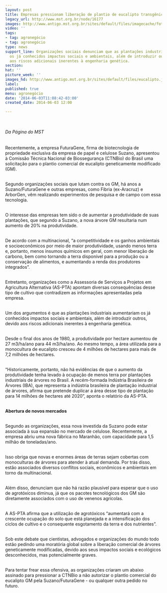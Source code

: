 ```yaml
---
layout: post
title: Empresas pressionam liberação de plantio de eucalipto transgênico
legacy_url: http://www.mst.org.br/node/16177
images: http://www.antigo.mst.org.br/sites/default/files/imagecache/foto_destaque/eucalipto.jpg
video: ''
tags:
- tag: agronegócio
- tag: agronegócio
type: news
support_line: Organizações sociais denunciam que as plantações industriais aumentariam
  os já conhecidos impactos sociais e ambientais, além de introduzir outros, devido
  aos riscos adicionais inerentes à engenharia genética.
section: 
hat: ''
picture_week: ''
images_hd: http://www.antigo.mst.org.br/sites/default/files/eucalipto.jpg
label: 
published: true
menu: agronegócio
date: '2014-06-03T11:08:42-03:00'
created_date: 2014-06-03 12:00

---
```

<p><br><br><em>Da Página do MST</em><br><br><br>Recentemente, a empresa FuturaGene, firma de biotecnologia de propriedade exclusiva da empresa de papel e celulose Suzano, apresentou à Comissão Técnica Nacional de Biossegurança (CTNBio) do Brasil uma solicitação para o plantio comercial de eucalipto geneticamente modificado (GM).</p><p><br>Segundo organizações sociais que lutam contra os GM, há anos a Suzano/FuturaGene e outras empresas, como Fibria (ex-Aracruz) e ArborGen, vêm realizando experimentos de pesquisa e de campo com essa tecnologia.&nbsp;</p><p><br>O interesse das empresas tem sido o de aumentar a produtividade de suas plantações, que segundo a Suzano, a nova árvore GM resultaria num aumento de 20% na produtividade.</p><p><br>De acordo com a multinacional, “a competitividade e os ganhos ambientais e socioeconômicos por meio de maior produtividade, usando menos terra e, portanto, menos insumos químicos em geral, com menor liberação de carbono, bem como tornando a terra disponível para a produção ou a conservação de alimentos, e aumentando a renda dos produtores integrados”.</p><p><br>Entretanto, organizações como a Assessoria de Serviços a Projetos em Agricultura Alternativa (AS-PTA) apontam diversas consequências desse tipo de cultivo que contradizem as informações apresentadas pela empresa.&nbsp;</p><p><br>Um dos argumentos é que as plantações industriais aumentariam os já conhecidos impactos sociais e ambientais, além de introduzir outros, devido aos riscos adicionais inerentes à engenharia genética.</p><p><br>Desde o final dos anos de 1980, a produtividade por hectare aumentou de 27 m3/ha/ano para 44 m3/ha/ano. Ao mesmo tempo, a área utilizada para a monocultura de eucalipto cresceu de 4 milhões de hectares para mais de 7,2 milhões de hectares.</p><p><br>“Historicamente, portanto, não há evidências de que o aumento da produtividade tenha levado à ocupação de menos terra por plantações industriais de árvores no Brasil. A recém-formada Indústria Brasileira de Árvores (IBA), que representa a indústria brasileira de plantação industrial de árvores, afirma que pretende duplicar a área desse tipo de plantação para 14 milhões de hectares até 2020”, aponta o relatório da AS-PTA.</p><p><br><strong>Abertura de novos mercados</strong></p><p><br>Segundo as organizações, essa nova investida da Suzano pode estar associada à sua expansão no mercado de celulose. Recentemente, a empresa abriu uma nova fábrica no Maranhão, com capacidade para 1,5 milhão de toneladas/ano.&nbsp;</p><p><br>Isso obriga que novas e enormes áreas de terras sejam cobertas com monoculturas de árvores para atender à atual demanda. Por trás disso, estão associados diversos conflitos sociais, econômicos e ambientais em torno da multinacional.</p><p><br>Além disso, denunciam que não há razão plausível para esperar que o uso de agrotóxicos diminua, já que os pacotes tecnológicos dos GM são diretamente associados com o uso de venenos agrícolas.</p><p><br>A AS-PTA afirma que a utilização de agrotóxicos “aumentará com a crescente ocupação do solo que está planejada e a intensificação dos ciclos de cultivo e o consequente esgotamento da terra e dos nutrientes”.</p><p><br>Sob este debate que cientistas, advogados e organizações do mundo todo estão pedindo uma moratória global sobre a liberação comercial de árvores geneticamente modificadas, devido aos seus impactos sociais e ecológicos desconhecidos, mas potencialmente graves.</p><p><br>Para tentar frear essa ofensiva, as organizações criaram um abaixo assinado para pressionar a CTNBio a não autorizar o plantio comercial do eucalipto GM pela Suzano/FuturaGene - ou qualquer outra pedido no futuro.</p><div>&nbsp;</div>
